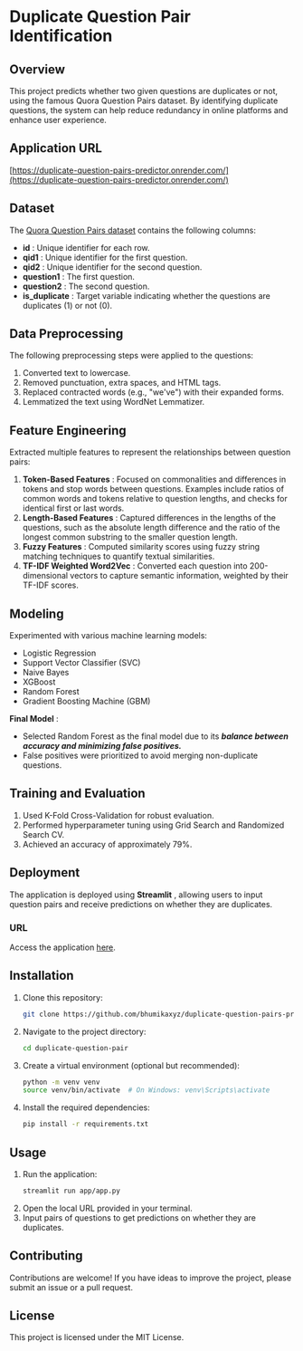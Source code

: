 # Duplicate Question Pair Identification

## Overview

This project predicts whether two given questions are duplicates or not, using the famous Quora Question Pairs dataset. By identifying duplicate questions, the system can help reduce redundancy in online platforms and enhance user experience.

## Application URL

[https://duplicate-question-pairs-predictor.onrender.com/](https://duplicate-question-pairs-predictor.onrender.com/)

## Dataset

The [Quora Question Pairs dataset](https://www.kaggle.com/competitions/quora-question-pairs) contains the following columns:

* **id** : Unique identifier for each row.
* **qid1** : Unique identifier for the first question.
* **qid2** : Unique identifier for the second question.
* **question1** : The first question.
* **question2** : The second question.
* **is_duplicate** : Target variable indicating whether the questions are duplicates (1) or not (0).

## Data Preprocessing

The following preprocessing steps were applied to the questions:

1. Converted text to lowercase.
2. Removed punctuation, extra spaces, and HTML tags.
3. Replaced contracted words (e.g., "we've") with their expanded forms.
4. Lemmatized the text using WordNet Lemmatizer.

## Feature Engineering

Extracted multiple features to represent the relationships between question pairs:

1. **Token-Based Features** : Focused on commonalities and differences in tokens and stop words between questions. Examples include ratios of common words and tokens relative to question lengths, and checks for identical first or last words.
2. **Length-Based Features** : Captured differences in the lengths of the questions, such as the absolute length difference and the ratio of the longest common substring to the smaller question length.
3. **Fuzzy Features** : Computed similarity scores using fuzzy string matching techniques to quantify textual similarities.
4. **TF-IDF Weighted Word2Vec** : Converted each question into 200-dimensional vectors to capture semantic information, weighted by their TF-IDF scores.

## Modeling

Experimented with various machine learning models:

* Logistic Regression
* Support Vector Classifier (SVC)
* Naive Bayes
* XGBoost
* Random Forest
* Gradient Boosting Machine (GBM)

 **Final Model** :

* Selected Random Forest as the final model due to its ***balance between accuracy and minimizing false positives.***
* False positives were prioritized to avoid merging non-duplicate questions.

## Training and Evaluation

1. Used K-Fold Cross-Validation for robust evaluation.
2. Performed hyperparameter tuning using Grid Search and Randomized Search CV.
3. Achieved an accuracy of approximately 79%.

## Deployment

The application is deployed using  **Streamlit** , allowing users to input question pairs and receive predictions on whether they are duplicates.

### URL

Access the application [here](https://chatgpt.com/c/URL-provide-your-link).

## Installation

1. Clone this repository:
   ```bash
   git clone https://github.com/bhumikaxyz/duplicate-question-pairs-predictor.git
   ```
2. Navigate to the project directory:
   ```bash
   cd duplicate-question-pair
   ```
3. Create a virtual environment (optional but recommended):
   ```bash
   python -m venv venv
   source venv/bin/activate  # On Windows: venv\Scripts\activate
   ```
4. Install the required dependencies:
   ```bash
   pip install -r requirements.txt
   ```

## Usage

1. Run the application:
   ```bash
   streamlit run app/app.py
   ```
2. Open the local URL provided in your terminal.
3. Input pairs of questions to get predictions on whether they are duplicates.

## Contributing

Contributions are welcome! If you have ideas to improve the project, please submit an issue or a pull request.

## License

This project is licensed under the MIT License.
